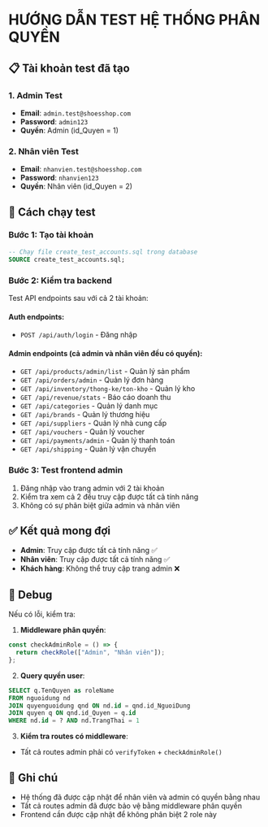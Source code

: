 # HƯỚNG DẪN TEST HỆ THỐNG PHÂN QUYỀN

## 📋 Tài khoản test đã tạo

### 1. Admin Test

- **Email**: `admin.test@shoesshop.com`
- **Password**: `admin123`
- **Quyền**: Admin (id_Quyen = 1)

### 2. Nhân viên Test

- **Email**: `nhanvien.test@shoesshop.com`
- **Password**: `nhanvien123`
- **Quyền**: Nhân viên (id_Quyen = 2)

## 🚀 Cách chạy test

### Bước 1: Tạo tài khoản

```sql
-- Chạy file create_test_accounts.sql trong database
SOURCE create_test_accounts.sql;
```

### Bước 2: Kiểm tra backend

Test API endpoints sau với cả 2 tài khoản:

#### Auth endpoints:

- `POST /api/auth/login` - Đăng nhập

#### Admin endpoints (cả admin và nhân viên đều có quyền):

- `GET /api/products/admin/list` - Quản lý sản phẩm
- `GET /api/orders/admin` - Quản lý đơn hàng
- `GET /api/inventory/thong-ke/ton-kho` - Quản lý kho
- `GET /api/revenue/stats` - Báo cáo doanh thu
- `GET /api/categories` - Quản lý danh mục
- `GET /api/brands` - Quản lý thương hiệu
- `GET /api/suppliers` - Quản lý nhà cung cấp
- `GET /api/vouchers` - Quản lý voucher
- `GET /api/payments/admin` - Quản lý thanh toán
- `GET /api/shipping` - Quản lý vận chuyển

### Bước 3: Test frontend admin

1. Đăng nhập vào trang admin với 2 tài khoản
2. Kiểm tra xem cả 2 đều truy cập được tất cả tính năng
3. Không có sự phân biệt giữa admin và nhân viên

## ✅ Kết quả mong đợi

- **Admin**: Truy cập được tất cả tính năng ✅
- **Nhân viên**: Truy cập được tất cả tính năng ✅
- **Khách hàng**: Không thể truy cập trang admin ❌

## 🔧 Debug

Nếu có lỗi, kiểm tra:

1. **Middleware phân quyền**:

```javascript
const checkAdminRole = () => {
  return checkRole(["Admin", "Nhân viên"]);
};
```

2. **Query quyền user**:

```sql
SELECT q.TenQuyen as roleName
FROM nguoidung nd
JOIN quyenguoidung qnd ON nd.id = qnd.id_NguoiDung
JOIN quyen q ON qnd.id_Quyen = q.id
WHERE nd.id = ? AND nd.TrangThai = 1
```

3. **Kiểm tra routes có middleware**:

- Tất cả routes admin phải có `verifyToken` + `checkAdminRole()`

## 📝 Ghi chú

- Hệ thống đã được cập nhật để nhân viên và admin có quyền bằng nhau
- Tất cả routes admin đã được bảo vệ bằng middleware phân quyền
- Frontend cần được cập nhật để không phân biệt 2 role này
